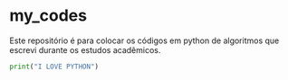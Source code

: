 # my_codes
Este repositório é para colocar os códigos em python de algoritmos que escrevi durante os estudos acadêmicos.

~~~python
print("I LOVE PYTHON")

